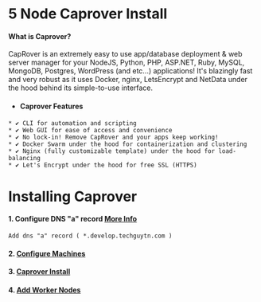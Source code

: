 # 5 Node Caprover Install

#### What is Caprover?

CapRover is an extremely easy to use app/database deployment & web server manager for your NodeJS, Python, PHP, ASP.NET, Ruby, MySQL, MongoDB, Postgres, WordPress (and etc...) applications! It's blazingly fast and very robust as it uses Docker, nginx, LetsEncrypt and NetData under the hood behind its simple-to-use interface.

* #### Caprover Features

```
* ✔ CLI for automation and scripting
* ✔ Web GUI for ease of access and convenience
* ✔ No lock-in! Remove CapRover and your apps keep working!
* ✔ Docker Swarm under the hood for containerization and clustering
* ✔ Nginx (fully customizable template) under the hood for load-balancing
* ✔ Let's Encrypt under the hood for free SSL (HTTPS)
```

# Installing Caprover

#### 1. Configure DNS "a" record [More Info](https://caprover.com/docs/get-started.html)

```
Add dns "a" record ( *.develop.techguytn.com )
```

#### 2. [Configure Machines](https://github.com/TechGuyTN/5-Node-Caprover-Swarm/blob/master/node-config.md) 

#### 3. [Caprover Install](https://github.com/TechGuyTN/5-Node-Caprover-Swarm/blob/master/caprover-install.md)

#### 4. [Add Worker Nodes](https://github.com/TechGuyTN/5-Node-Caprover-Swarm/blob/master/add-nodes.md)

